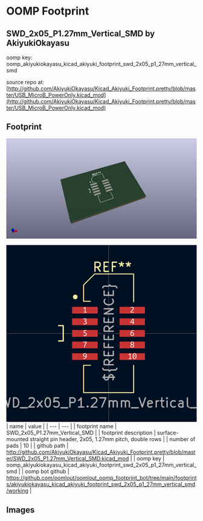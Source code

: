 # OOMP Footprint  
## SWD_2x05_P1.27mm_Vertical_SMD  by AkiyukiOkayasu  
  
oomp key: oomp_akiyukiokayasu_kicad_akiyuki_footprint_swd_2x05_p1_27mm_vertical_smd  
  
source repo at: [http://github.com/AkiyukiOkayasu/Kicad_Akiyuki_Footprint.pretty/blob/master/USB_MicroB_PowerOnly.kicad_mod](http://github.com/AkiyukiOkayasu/Kicad_Akiyuki_Footprint.pretty/blob/master/USB_MicroB_PowerOnly.kicad_mod)  
## Footprint  
  
[![working_kicad_pcb_3d.png](working_kicad_pcb_3d_600.png)](working_kicad_pcb_3d.png)  
  
[![working.png](working_600.png)](working.png)  
| name | value | 
| --- | --- | 
| footprint name | SWD_2x05_P1.27mm_Vertical_SMD | 
| footprint description | surface-mounted straight pin header, 2x05, 1.27mm pitch, double rows | 
| number of pads | 10 | 
| github path | http://github.com/AkiyukiOkayasu/Kicad_Akiyuki_Footprint.pretty/blob/master/SWD_2x05_P1.27mm_Vertical_SMD.kicad_mod | 
| oomp key | oomp_akiyukiokayasu_kicad_akiyuki_footprint_swd_2x05_p1_27mm_vertical_smd | 
| oomp bot github | https://github.com/oomlout/oomlout_oomp_footprint_bot/tree/main/footprints/akiyukiokayasu_kicad_akiyuki_footprint_swd_2x05_p1_27mm_vertical_smd/working | 
## Images  
